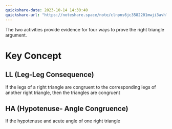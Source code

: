 ```yaml
---
quickshare-date: 2023-10-14 14:30:40
quickshare-url: "https://noteshare.space/note/clnpns6jc3582201mwji3avhlr#8n6wX0kaJWeitDO3Roc/6zqnXBai3thlXF6rmQSSZHw"
---
```

The two activities provide evidence for four ways to prove the right triangle argument.
# Key Concept

## LL (Leg-Leg Consequence)
If the legs of a right triangle are congruent to the corresponding legs of another right triangle, then the triangles are congruent
## HA (Hypotenuse- Angle Congruence)
If the hypotenuse and acute angle of one right triangle 